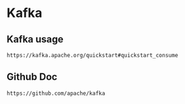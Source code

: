 # Kafka

## Kafka usage
``
https://kafka.apache.org/quickstart#quickstart_consume
``
## Github Doc
``
https://github.com/apache/kafka
``

